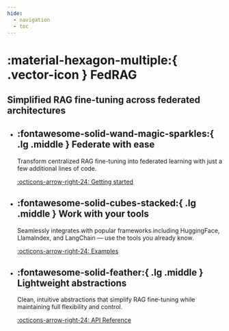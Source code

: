 ```yaml
---
hide:
  - navigation
  - toc
---
```


<!-- markdownlint-disable-file MD041 MD033 MD042 -->

<h1 markdown>
:material-hexagon-multiple:{ .vector-icon } FedRAG
</h1>

## Simplified RAG fine-tuning across federated architectures

<div class="grid cards" markdown>

- <h2>:fontawesome-solid-wand-magic-sparkles:{ .lg .middle } Federate with ease</h2>

    Transform centralized RAG fine-tuning into federated learning with just a
    few additional lines of code.

    [:octicons-arrow-right-24: Getting started](getting_started/essentials.md)

- <h2>:fontawesome-solid-cubes-stacked:{ .lg .middle } Work with your tools</h2>

    Seamlessly integrates with popular frameworks including HuggingFace,
    LlamaIndex, and LangChain — use the tools you already know.

    [:octicons-arrow-right-24: Examples](examples/index.md)

- <h2>:fontawesome-solid-feather:{ .lg .middle } Lightweight abstractions</h2>

    Clean, intuitive abstractions that simplify RAG fine-tuning while
    maintaining full flexibility and control.

    [:octicons-arrow-right-24: API Reference](api_reference/index.md)

</div>
